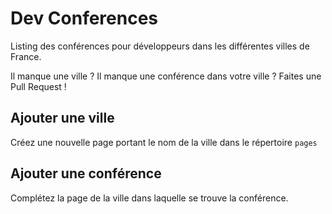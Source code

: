 Dev Conferences
===============

Listing des conférences pour développeurs dans les différentes villes de France.

Il manque une ville ? Il manque une conférence dans votre ville ? Faites une Pull Request !

## Ajouter une ville

Créez une nouvelle page portant le nom de la ville dans le répertoire `pages`

## Ajouter une conférence

Complétez la page de la ville dans laquelle se trouve la conférence.
